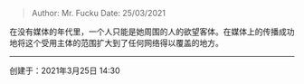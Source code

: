 > Author: Mr. Fucku
> Date: 25/03/2021



在没有媒体的年代里，一个人只能是她周围的人的欲望客体。在媒体上的传播成功地将这个受用主体的范围扩大到了任何网络得以覆盖的地方。

---

创建于：2021年3月25日 14:30

